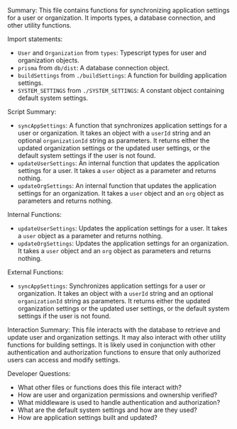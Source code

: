 Summary:
This file contains functions for synchronizing application settings for a user or organization. It imports types, a database connection, and other utility functions.

Import statements:
- `User` and `Organization` from `types`: Typescript types for user and organization objects.
- `prisma` from `db/dist`: A database connection object.
- `buildSettings` from `./buildSettings`: A function for building application settings.
- `SYSTEM_SETTINGS` from `./SYSTEM_SETTINGS`: A constant object containing default system settings.

Script Summary:
- `syncAppSettings`: A function that synchronizes application settings for a user or organization. It takes an object with a `userId` string and an optional `organizationId` string as parameters. It returns either the updated organization settings or the updated user settings, or the default system settings if the user is not found.
- `updateUserSettings`: An internal function that updates the application settings for a user. It takes a `user` object as a parameter and returns nothing.
- `updateOrgSettings`: An internal function that updates the application settings for an organization. It takes a `user` object and an `org` object as parameters and returns nothing.

Internal Functions:
- `updateUserSettings`: Updates the application settings for a user. It takes a `user` object as a parameter and returns nothing.
- `updateOrgSettings`: Updates the application settings for an organization. It takes a `user` object and an `org` object as parameters and returns nothing.

External Functions:
- `syncAppSettings`: Synchronizes application settings for a user or organization. It takes an object with a `userId` string and an optional `organizationId` string as parameters. It returns either the updated organization settings or the updated user settings, or the default system settings if the user is not found.

Interaction Summary:
This file interacts with the database to retrieve and update user and organization settings. It may also interact with other utility functions for building settings. It is likely used in conjunction with other authentication and authorization functions to ensure that only authorized users can access and modify settings.

Developer Questions:
- What other files or functions does this file interact with?
- How are user and organization permissions and ownership verified?
- What middleware is used to handle authentication and authorization?
- What are the default system settings and how are they used?
- How are application settings built and updated?